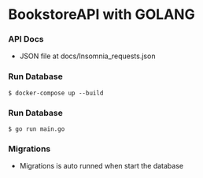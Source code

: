 # BookstoreAPI with GOLANG

### API Docs

- JSON file at docs/Insomnia_requests.json

### Run Database

```
$ docker-compose up --build
```

### Run Database

```
$ go run main.go
```

### Migrations

- Migrations is auto runned when start the database
